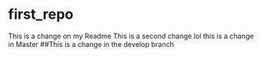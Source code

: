 # first_repo
This is a change on my Readme
This is a second change
lol
this is a change in Master
##This is a change in the develop branch
